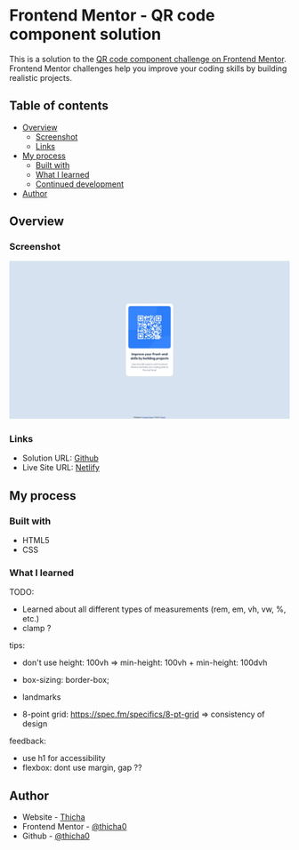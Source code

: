 # Frontend Mentor - QR code component solution

This is a solution to the [QR code component challenge on Frontend Mentor](https://www.frontendmentor.io/challenges/qr-code-component-iux_sIO_H). Frontend Mentor challenges help you improve your coding skills by building realistic projects. 

## Table of contents

- [Overview](#overview)
  - [Screenshot](#screenshot)
  - [Links](#links)
- [My process](#my-process)
  - [Built with](#built-with)
  - [What I learned](#what-i-learned)
  - [Continued development](#continued-development)
- [Author](#author)

## Overview

### Screenshot

![](./screenshot.jpg)

### Links

- Solution URL: [Github](https://github.com/thicha0/qr-code-component)
- Live Site URL: [Netlify](https://qr-code-component-thicha.netlify.app/)

## My process

### Built with

- HTML5
- CSS

### What I learned

TODO:
- Learned about all different types of measurements (rem, em, vh, vw, %, etc.)
- clamp ?

tips:
- don't use height: 100vh => min-height: 100vh + min-height: 100dvh
- box-sizing: border-box;
- landmarks

- 8-point grid: https://spec.fm/specifics/8-pt-grid => consistency of design

feedback:
- use h1 for accessibility
- flexbox: dont use margin, gap ??

## Author

- Website - [Thicha](https://thi-cha.ga/)
- Frontend Mentor - [@thicha0](https://www.frontendmentor.io/profile/thicha0)
- Github - [@thicha0](https://github.com/thicha0)
